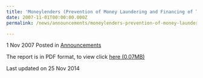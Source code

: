 ```yaml
---
title: 'Moneylenders (Prevention of Money Laundering and Financing of Terrorism) Rules 2007 (“PMFT Rules”)'
date: 2007-11-01T00:00:00.000Z
permalink: /news/announcements/moneylenders-prevention-of-money-laundering-and-financing-of-terrorism-rules-2007-pmft-rules

---
```



1 Nov 2007 Posted in [Announcements](/news/announcements)

The report is in PDF format, to view click [here (0.07MB)](/files/news/announcements/2007/11/linkclick1ed1.pdf)



<p class="right-side-updated">Last updated on 25 Nov 2014</p> 
